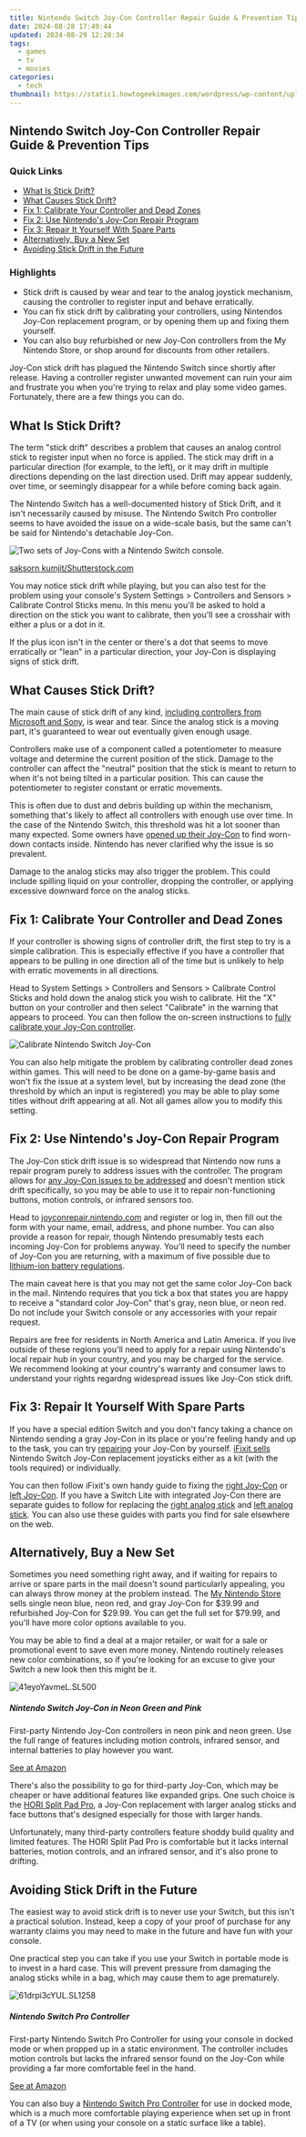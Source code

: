 ```yaml
---
title: Nintendo Switch Joy-Con Controller Repair Guide & Prevention Tips
date: 2024-08-28 17:49:44
updated: 2024-08-29 12:28:34
tags:
  - games
  - tv
  - movies
categories:
  - tech
thumbnail: https://static1.howtogeekimages.com/wordpress/wp-content/uploads/2024/06/shutterstock_1143634838.jpg
---
```


## Nintendo Switch Joy-Con Controller Repair Guide & Prevention Tips

### Quick Links

* [What Is Stick Drift?](https://youtube-webster.techidaily.com/5-camera-apps-to-shoot-and-record-videos-on-iphone-and-andriod-for-2024/)
* [What Causes Stick Drift?](https://snapchat-videos.techidaily.com/updated-2024-approved-the-complete-snapchat-gif-connoisseurs-guidebook/)
* [Fix 1: Calibrate Your Controller and Dead Zones](https://fake-location.techidaily.com/life360-circle-everything-you-need-to-know-on-lava-yuva-3-pro-drfone-by-drfone-virtual-android/)
* [Fix 2: Use Nintendo's Joy-Con Repair Program](https://some-guidance.techidaily.com/the-premier-screen-picks-for-ps5-and-xbox-games-for-2024/)
* [Fix 3: Repair It Yourself With Spare Parts](https://easy-unlock-android.techidaily.com/complete-review-and-guide-to-techeligible-frp-bypass-and-more-for-realme-by-drfone-android/)
* [Alternatively, Buy a New Set](https://fox-hovers.techidaily.com/updated-in-2024-essential-websites-to-drive-youtube-engagement/)
* [Avoiding Stick Drift in the Future](https://android-unlock.techidaily.com/forgot-pattern-lock-heres-how-you-can-unlock-samsung-galaxy-a15-4g-pattern-lock-screen-by-drfone-android/)

### Highlights

* Stick drift is caused by wear and tear to the analog joystick mechanism, causing the controller to register input and behave erratically.
* You can fix stick drift by calibrating your controllers, using Nintendos Joy-Con replacement program, or by opening them up and fixing them yourself.
* You can also buy refurbished or new Joy-Con controllers from the My Nintendo Store, or shop around for discounts from other retailers.

 Joy-Con stick drift has plagued the Nintendo Switch since shortly after release. Having a controller register unwanted movement can ruin your aim and frustrate you when you're trying to relax and play some video games. Fortunately, there are a few things you can do.

##  What Is Stick Drift?

 The term "stick drift" describes a problem that causes an analog control stick to register input when no force is applied. The stick may drift in a particular direction (for example, to the left), or it may drift in multiple directions depending on the last direction used. Drift may appear suddenly, over time, or seemingly disappear for a while before coming back again.

 The Nintendo Switch has a well-documented history of Stick Drift, and it isn't necessarily caused by misuse. The Nintendo Switch Pro controller seems to have avoided the issue on a wide-scale basis, but the same can't be said for Nintendo's detachable Joy-Con.

![Two sets of Joy-Cons with a Nintendo Switch console.](https://static1.howtogeekimages.com/wordpress/wp-content/uploads/2022/07/7d2045f2.png) 

[saksorn kumjit/Shutterstock.com](https://www.shutterstock.com/image-photo/bangkok-thailand-august-12-2018-nintendo-1154615047)

 You may notice stick drift while playing, but you can also test for the problem using your console's System Settings > Controllers and Sensors > Calibrate Control Sticks menu. In this menu you'll be asked to hold a direction on the stick you want to calibrate, then you'll see a crosshair with either a plus or a dot in it.

 If the plus icon isn't in the center or there's a dot that seems to move erratically or "lean" in a particular direction, your Joy-Con is displaying signs of stick drift.

##  What Causes Stick Drift?

 The main cause of stick drift of any kind, [including controllers from Microsoft and Sony](https://some-skills.techidaily.com/in-2024-top-10-list-elite-quality-4k-displays/), is wear and tear. Since the analog stick is a moving part, it's guaranteed to wear out eventually given enough usage.

 Controllers make use of a component called a potentiometer to measure voltage and determine the current position of the stick. Damage to the controller can affect the "neutral" position that the stick is meant to return to when it's not being tilted in a particular position. This can cause the potentiometer to register constant or erratic movements.

 This is often due to dust and debris building up within the mechanism, something that's likely to affect all controllers with enough use over time. In the case of the Nintendo Switch, this threshold was hit a lot sooner than many expected. Some owners have [opened up their Joy-Con](https://imgur.com/gallery/58bBc43#88PnO9v) to find worn-down contacts inside. Nintendo has never clarified why the issue is so prevalent.

 Damage to the analog sticks may also trigger the problem. This could include spilling liquid on your controller, dropping the controller, or applying excessive downward force on the analog sticks.

##  Fix 1: Calibrate Your Controller and Dead Zones

 If your controller is showing signs of controller drift, the first step to try is a simple calibration. This is especially effective if you have a controller that appears to be pulling in one direction all of the time but is unlikely to help with erratic movements in all directions.

 Head to System Settings > Controllers and Sensors > Calibrate Control Sticks and hold down the analog stick you wish to calibrate. Hit the "X" button on your controller and then select "Calibrate" in the warning that appears to proceed. You can then follow the on-screen instructions to [fully calibrate your Joy-Con controller](https://digital-screen-recording.techidaily.com/updated-capturing-the-moment-leading-tools-to-record-webinars-and-more-for-2024/).

![Calibrate Nintendo Switch Joy-Con](https://static1.howtogeekimages.com/wordpress/wp-content/uploads/2022/02/calibrate_switch_joy_con.jpg) 

 You can also help mitigate the problem by calibrating controller dead zones within games. This will need to be done on a game-by-game basis and won't fix the issue at a system level, but by increasing the dead zone (the threshold by which an input is registered) you may be able to play some titles without drift appearing at all. Not all games allow you to modify this setting.

##  Fix 2: Use Nintendo's Joy-Con Repair Program

 The Joy-Con stick drift issue is so widespread that Nintendo now runs a repair program purely to address issues with the controller. The program allows for [any Joy-Con issues to be addressed](https://eaxpv-info.techidaily.com/updated-in-2024-from-hidden-channels-to-the-throne-of-1k-subscribers/) and doesn't mention stick drift specifically, so you may be able to use it to repair non-functioning buttons, motion controls, or infrared sensors too.

 Head to [joyconrepair.nintendo.com](https://joyconrepair.nintendo.com) and register or log in, then fill out the form with your name, email, address, and phone number. You can also provide a reason for repair, though Nintendo presumably tests each incoming Joy-Con for problems anyway. You'll need to specify the number of Joy-Con you are returning, with a maximum of five possible due to [lithium-ion battery regulations](https://fox-cloud.techidaily.com/masterful-8-tools-for-flawless-sub-and-srt-conversion/).

 The main caveat here is that you may not get the same color Joy-Con back in the mail. Nintendo requires that you tick a box that states you are happy to receive a "standard color Joy-Con" that's gray, neon blue, or neon red. Do not include your Switch console or any accessories with your repair request.

 Repairs are free for residents in North America and Latin America. If you live outside of these regions you'll need to apply for a repair using Nintendo's local repair hub in your country, and you may be charged for the service. We recommend looking at your country's warranty and consumer laws to understand your rights regardng widespread issues like Joy-Con stick drift.

##  Fix 3: Repair It Yourself With Spare Parts

 If you have a special edition Switch and you don't fancy taking a chance on Nintendo sending a gray Joy-Con in its place or you're feeling handy and up to the task, you can try [repairing](https://games-able.techidaily.com/navigational-wisdom-to-prevent-no-signal-woes-in-pokemon-go/) your Joy-Con by yourself. [iFixit sells](https://www.ifixit.com/Search?doctype=product&query=nintendo%20switch%20joy-con) Nintendo Switch Joy-Con replacement joysticks either as a kit (with the tools required) or individually.

 You can then follow iFixit's own handy guide to fixing the [right Joy-Con](https://www.ifixit.com/Guide/Right+Joy-Con+Joystick+Replacement/113185) or [left Joy-Con](https://www.ifixit.com/Guide/Left+Joy-Con+Joystick+Replacement/113182). If you have a Switch Lite with integrated Joy-Con there are separate guides to follow for replacing the [right analog stick](https://www.ifixit.com/Guide/Nintendo+Switch+Lite+Right+Joystick+Replacement/137374) and [left analog stick](https://www.ifixit.com/Guide/Nintendo+Switch+Lite+Left+Joystick+Replacement/137385). You can also use these guides with parts you find for sale elsewhere on the web.

##  Alternatively, Buy a New Set

 Sometimes you need something right away, and if waiting for repairs to arrive or spare parts in the mail doesn't sound particularly appealing, you can always throw money at the problem instead. The [My Nintendo Store](https://www.nintendo.com/us/store/hardware/joy-con-and-controllers/) sells single neon blue, neon red, and gray Joy-Con for $39.99 and refurbished Joy-Con for $29.99\. You can get the full set for $79.99, and you'll have more color options available to you.

 You may be able to find a deal at a major retailer, or wait for a sale or promotional event to save even more money. Nintendo routinely releases new color combinations, so if you're looking for an excuse to give your Switch a new look then this might be it.

![41eyoYavmeL._SL500_](https://static1.howtogeekimages.com/wordpress/wp-content/uploads/2023/06/41eyoyavmel-_sl500_.jpg) 

#####  Nintendo Switch Joy-Con in Neon Green and Pink

First-party Nintendo Joy-Con controllers in neon pink and neon green. Use the full range of features including motion controls, infrared sensor, and internal batteries to play however you want.

[See at Amazon](https://www.amazon.com/Nintendo-Switch-Joy-Neon-Green-Splatoon/dp/B0728BF99G?tag=hotoge-20&ascsubtag=UUhtgUeUpU206871&asc%5Frefurl=https%3A%2F%2Fwww.howtogeek.com%2F786520%2Fhow-to-fix-and-avoid-nintendo-switch-joy-con-drift%2F&asc%5Fcampaign=Evergreen) 

 There's also the possibility to go for third-party Joy-Con, which may be cheaper or have additional features like expanded grips. One such choice is the [HORI Split Pad Pro](https://iphone-unlock.techidaily.com/how-to-unlock-apple-iphone-xs-drfone-by-drfone-ios/), a Joy-Con replacement with larger analog sticks and face buttons that's designed especially for those with larger hands.

 Unfortunately, many third-party controllers feature shoddy build quality and limited features. The HORI Split Pad Pro is comfortable but it lacks internal batteries, motion controls, and an infrared sensor, and it's also prone to drifting.

##  Avoiding Stick Drift in the Future

 The easiest way to avoid stick drift is to never use your Switch, but this isn't a practical solution. Instead, keep a copy of your proof of purchase for any warranty claims you may need to make in the future and have fun with your console.

 One practical step you can take if you use your Switch in portable mode is to invest in a hard case. This will prevent pressure from damaging the analog sticks while in a bag, which may cause them to age prematurely.

![61drpi3cYUL._SL1258_](https://static1.howtogeekimages.com/wordpress/wp-content/uploads/2023/06/61drpi3cyul-_sl1258_.jpg) 

#####  Nintendo Switch Pro Controller

First-party Nintendo Switch Pro Controller for using your console in docked mode or when propped up in a static environment. The controller includes motion controls but lacks the infrared sensor found on the Joy-Con while providing a far more comfortable feel in the hand.

[See at Amazon](https://www.amazon.com/Nintendo-Switch-Pro-Controller/dp/B01NAWKYZ0?tag=hotoge-20&ascsubtag=UUhtgUeUpU206871&asc%5Frefurl=https%3A%2F%2Fwww.howtogeek.com%2F786520%2Fhow-to-fix-and-avoid-nintendo-switch-joy-con-drift%2F&asc%5Fcampaign=Evergreen) 

 You can also buy a [Nintendo Switch Pro Controller](https://www.amazon.com/Nintendo-Switch-Pro-Controller/dp/B01NAWKYZ0?tag=hotoge-20&ascsubtag=UUhtgUeUpU206871&asc%5Frefurl=https%3A%2F%2Fwww.howtogeek.com%2F786520%2Fhow-to-fix-and-avoid-nintendo-switch-joy-con-drift%2F&asc%5Fcampaign=Evergreen) for use in docked mode, which is a much more comfortable playing experience when set up in front of a TV (or when using your console on a static surface like a table).

<ins class="adsbygoogle"
     style="display:block"
     data-ad-format="autorelaxed"
     data-ad-client="ca-pub-7571918770474297"
     data-ad-slot="1223367746"></ins>



<ins class="adsbygoogle"
     style="display:block"
     data-ad-client="ca-pub-7571918770474297"
     data-ad-slot="8358498916"
     data-ad-format="auto"
     data-full-width-responsive="true"></ins>
